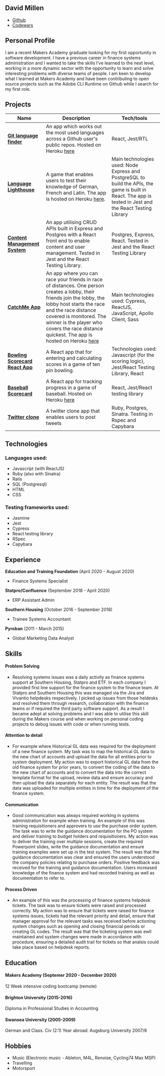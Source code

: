 ## David Millen
- [Github](https://github.com/dm-devtech)
- [Codewars](https://www.codewars.com/users/dm-devtech)

## Personal Profile
I am a recent Makers Academy graduate looking for my first opportunity in software development.  I have a previous career in finance systems administration and I wanted to take the skills I’ve learned to the next level, working in a more dynamic sector with the opportunity to learn and solve interesting problems with diverse teams of people.  I am keen to develop what I learned at Makers Academy and have been contributing to open source projects such as the Adobe CLI Runtime on Github while I search for my first role.
 
## Projects
| Name                                                                       | Description                         | Tech/tools  |
| -------------------------------------------------------------------------- | ------------------------------------| ----------- |
| [**Git language finder**](https://github.com/dm-devtech/git-language-finder) | An app which works out the most used languages across a Github user's public repos.  Hosted on Heroku [here](https://git-language-finder.herokuapp.com/) | React, Jest/RTL |
| [**Language Lighthouse**](https://github.com/dm-devtech/language-lighthouse)   | A game that enables users to test their knowledge of German, French and Latin.  The app is hosted on Heroku [here](https://language-lighthouse.herokuapp.com/). | Main technologies used: Node Express and PostgreSQL to build the APIs, the game is built in React.  The app is tested in Jest and the React Testing Library |
| [**Content Management System**](https://github.com/dm-devtech/content-management) | An app utilising CRUD APIs built in Express and Postgres with a React front end to enable content and user management.  Tested in Jest and the React Testing Library.  | Postgres, Express, React.  Tested in Jest and the React Testing Library |
| [**CatchMe App**](https://github.com/dm-devtech/catchme-web)   | An app where you can race your friends in race of distances.  One person creates a lobby, their friends join the lobby, the lobby host starts the race and the race distance covered is monitored.   The winner is the player who covers the race distance quickest.  The app is hosted on Heroku [here](https://appcatchme.herokuapp.com/) | Main technologies used: Cypress, ReactJS, JavaScript, Apollo Client, Sass |
| [**Bowling Scorecard React App**](https://github.com/dm-devtech/Bowling-Scorecard-React)   | A React app that for entering and calculating scores in a game of ten pin bowling. | Technologies used: Javascript (for the scoring logic), Jest/React Testing Library, React |
| [**Baseball Scorecard**](https://github.com/dm-devtech/Baseball-Scorecard_ReactApp) | A React app for tracking progress in a game of baseball.  Hosted on Heroku [here](https://baseball-scorecard.herokuapp.com/) | React, Jest/React testing library |
| [**Twitter clone**](https://github.com/dm-devtech/ChitterChallenge) | A twitter clone app that enables users to post tweets | Ruby, Postgres, Sinatra.  Testing in Rspec and Capybara |
 
## Technologies
### Languages used:
- Javascript (with ReactJS)
- Ruby (also with Sinatra)
- Rails
- SQL (Postgresql)
- HTML
- CSS

### Testing frameworks used:
- Jasmine
- Jest
- Cypress
- React testing library
- RSpec
- Capybara

## Experience

**Education and Training Foundation** (April 2020 - August 2020)  
- Finance Systems Specialist

**Statpro/Confluence** (September 2018 - April 2020)
- ERP Assistant Admin

**Southern Housing** (October 2016 - September 2018)
- Trainee Systems Accountant

**Pyroban** (2011 - March 2015)
- Global Marketing Data Analyst

## Skills
#### Problem Solving
- Resolving systems issues was a daily activity as finance systems support at Southern Housing, Statpro and ETF.  In each company I provided first line support for the finance system to the finance team.  At Statpro and Southern Housing this was managed via the Jira and Vivantio helpdesks respectively.  I picked up issues from those heldesks and resolved them through research, collaboration with the finance teams or if required the third party software support.  As a result I became adept at solving problems and I was able to utilise this skill during the Makers course and when working on personal coding projects to debug issues with code or when running tests.  

#### Attention to detail
- For example where Historical GL data was required for the deployment of a new finance system.  My task was to map the historical GL data to the new chart of accounts and upload the data for all entities prior to system deployment.  My action was to export historical GL data from the old finance system for prior years, to convert the coding of the data to the new chart of accounts and to convert the data into the correct template format for the upload, review data and ensure accuracy and then upload the data separately for each entity.  The result was that the data was uploaded for multiple entities in time for the deployment of the finance system.

#### Communication
- Good communication was always required working in systems administration for example when training.  An example of this was training requisitioners and approvers to use the purchase order system.  The task was to write the guidance documentation for the PO system and deliver training to budget holders and requisitioners.  My action was to deliver the training over multiple sessions, create the required Powerpoint slides, write the guidance documentation and ensure training examples were set up in the test system.  The result was that the guidance documentation was clear and ensured the users understood the company policies relating to purchase orders.  Positive feedback was received for the training and guidance documentation.  Users increased knowledge of the finance system and had recorded training as well as documentation to refer to.

#### Process Driven
- An example of this was the processing of finance systems helpdesk tickets.  The task was to ensure tickets were raised and processed correctly.  My action was to ensure that tickets were raised for finance systems issues, tickets had the relevant priority and detail, ensure that manager approval for the relevant tasks was received before actioning system changes such as opening and closing financial periods or creating GL codes.  The result was that the ticketing system was ewll maintained and system changes were made in accordance with procedure, ensuring a detailed audit trail for tickets so that analsis could take place based on helpdesk  reports.  

## Education
#### Makers Academy (Septemer 2020 - December 2020)
12 Week intensive coding bootcamp (remote)

#### Brighton University (2015-2016)
Diploma in Professional Studies in Accounting

#### Swansea University (2005-2009)
German and Class. Civ (2:1)
Year abroad: Augsburg University 2007/8

## Hobbies
- Music (Electronic music - Ableton, M4L, Renoise, Cycling74 Max MSP)
- Travelling
- Motorsport
